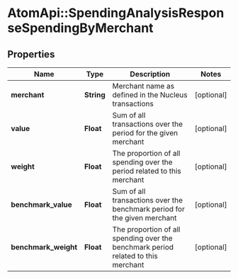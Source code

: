 # AtomApi::SpendingAnalysisResponseSpendingByMerchant

## Properties
Name | Type | Description | Notes
------------ | ------------- | ------------- | -------------
**merchant** | **String** | Merchant name as defined in the Nucleus transactions | [optional] 
**value** | **Float** | Sum of all transactions over the period for the given merchant | [optional] 
**weight** | **Float** | The proportion of all spending over the period related to this merchant | [optional] 
**benchmark_value** | **Float** | Sum of all transactions over the benchmark period for the given merchant | [optional] 
**benchmark_weight** | **Float** | The proportion of all spending over the benchmark period related to this merchant | [optional] 


